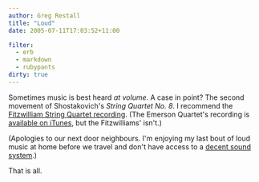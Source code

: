 ```yaml
---
author: Greg Restall
title: "Loud"
date: 2005-07-11T17:03:52+11:00

filter:
  - erb
  - markdown
  - rubypants
dirty: true
---
```


Sometimes music is best heard *at volume*.  A case in point?  The second movement of Shostakovich's *String Quartet No. 8*.  I recommend the [Fitzwilliam String Quartet recording](http://www.amazon.com/exec/obidos/tg/detail/-/B0000042HV/consequentlyorg).  (The Emerson Quartet's recording is [available on iTunes](http://phobos.apple.com/WebObjects/MZStore.woa/wa/viewAlbum?playlistId=7300788&selectedItemId=7300697), but the Fitzwilliams' isn't.)

(Apologies to our next door neighbours.  I'm enjoying my last bout of loud music at home before we travel and don't have access to a [decent sound system](http://consequently.org/news/2004/05/08/nad_c521bee/).)

That is all.